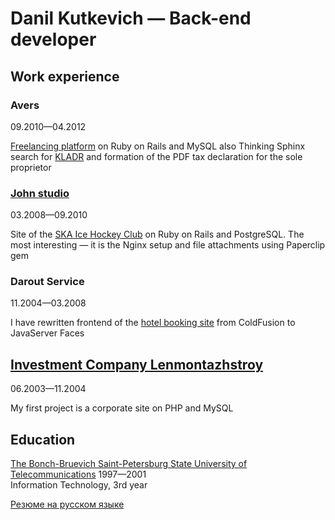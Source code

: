 # Danil Kutkevich — Back-end developer

## Work experience

### Avers

09.2010—04.2012

[Freelancing platform][] on Ruby on Rails and MySQL
also Thinking Sphinx search for [KLADR][] and
formation of the PDF tax declaration for the sole proprietor

[Freelancing platform]: http://prohq.ru
[KLADR]: https://ru.wikipedia.org/wiki/Классификатор_адресов_Российской_Федерац

### [John studio][]

03.2008—09.2010

Site of the [SKA Ice Hockey Club][] on Ruby on Rails and PostgreSQL.
The most interesting — it is the Nginx setup and file attachments
using Paperclip gem

[John studio]: https://john.ru
[SKA Ice Hockey Club]: https://ska.ru

### Darout Service

11.2004—03.2008

I have rewritten frontend of the [hotel booking site][]
from ColdFusion to JavaServer Faces

[Darout Service]: http://darout.ru
[hotel booking site]: http://hotelguide.com

## [Investment Company Lenmontazhstroy][]

06.2003—11.2004

My first project is a corporate site on PHP and MySQL

[Investment Company Lenmontazhstroy]: https://lmsic.com

## Education

[The Bonch-Bruevich Saint-Petersburg State University of Telecommunications][] 1997—2001  
Information Technology, 3rd year

[The Bonch-Bruevich Saint-Petersburg State University of Telecommunications]: https://sut.ru

[Резюме на русском языке](./CV.ru.md#readme)
